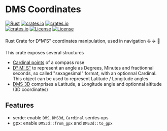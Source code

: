 # DMS Coordinates 

[![Rust](https://github.com/gwbres/dms-coordinates/actions/workflows/rust.yml/badge.svg?branch=main)](https://github.com/gwbres/dms-coordinates/actions/workflows/rust.yml)
[![crates.io](https://docs.rs/dms-coordinates/badge.svg)](https://docs.rs/dms-coordinates/badge.svg)
[![crates.io](https://img.shields.io/crates/d/dms-coordinates.svg)](https://crates.io/crates/dms-coordinates)   
[![crates.io](https://img.shields.io/crates/v/dms-coordinates.svg)](https://crates.io/crates/dms-coordinates)
[![License](https://img.shields.io/badge/license-Apache%202.0-blue?style=flat-square)](https://github.com/gwbres/dms-coordinates/blob/main/LICENSE-APACHE)
[![License](https://img.shields.io/badge/license-MIT-blue?style=flat-square)](https://github.com/gwbres/dms-coordinates/blob/main/LICENSE-MIT) 

Rust Crate for D°M'S" coordinates manipulation, used in navigation :sailboat: :airplane: :ship:

This crate exposes several structures

* [Cardinal points](doc/cardinal.md) of a compass rose
* [D° M' S"](doc/dms.md) to represent an angle as Degrees, Minutes and fractionnal seconds,
so called "sexagesimal" format, with an optionnal Cardinal. This object
can be used to represent Latitude / Longitude angles
* [DMS 3D](doc/dms3d.md) comprises a Latitude, a Longitude angle and optionnal altitude
(3D coordinates)

## Features

* serde: enable `DMS`, `DMS3d`, `Cardinal` serdes ops
* gpx: enable `DMS3d::from_gpx` and `DMS3d::to_gpx`
